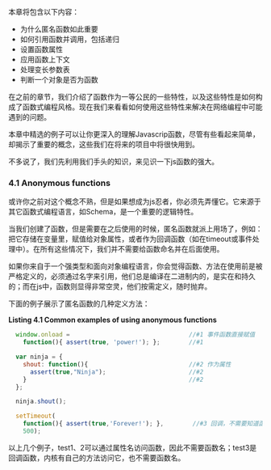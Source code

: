 本章将包含以下内容：

* 为什么匿名函数如此重要
* 如何引用函数并调用，包括递归
* 设置函数属性
* 应用函数上下文
* 处理变长参数表
* 判断一个对象是否为函数

在之前的章节，我们介绍了函数作为一等公民的一些特性，以及这些特性是如何构成了函数式编程风格。现在我们来看看如何使用这些特性来解决在网络编程中可能遇到的问题。

本章中精选的例子可以让你更深入的理解Javascrip函数，尽管有些看起来简单，却揭示了重要的概念，这些我们在将来的项目中将很快用到。

不多说了，我们先利用我们手头的知识，来见识一下js函数的强大。

### 4.1 Anonymous functions

或许你之前对这个概念不熟，但是如果想成为js忍者，你必须先弄懂它。它来源于其它函数式编程语言，如Schema，是一个重要的逻辑特性。

当我们创建了函数，但是需要在之后使用的时候，匿名函数就派上用场了，例如：把它存储在变量里，赋值给对象属性，或者作为回调函数（如在timeout或事件处理中）。在所有这些情况下，我们并不需要给函数命名并在后面使用。

如果你来自于一个强类型和面向对象编程语言，你会觉得函数、方法在使用前是被严格定义的，必须通过名字来引用，他们总是编译在二进制内的，是实在和持久的；而在js中，函数则显得非常空灵，他们按需定义，随时抛弃。

下面的例子展示了匿名函数的几种定义方法：

**Listing 4.1 Common examples of using anonymous functions**

```javascript
  window.onload =                                 //#1 事件函数直接赋值
    function(){ assert(true, 'power!'); };        //#1

  var ninja = {
    shout: function(){                            //#2 作为属性
      assert(true,"Ninja");                       //#2
    }                                             //#2
  };

  ninja.shout();

  setTimeout(
    function(){ assert(true,'Forever!'); },        //#3 回调，不需要知道函数名
    500);
```

以上几个例子，test1、2可以通过属性名访问函数，因此不需要函数名；test3是回调函数，内核有自己的方法访问它，也不需要函数名。
